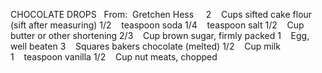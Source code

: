 CHOCOLATE DROPS
 
From:  Gretchen Hess
 
 
2    Cups sifted cake flour (sift after measuring)
1/2    teaspoon soda
1/4    teaspoon salt
1/2    Cup butter or other shortening
2/3    Cup brown sugar, firmly packed
1    Egg, well beaten
3    Squares bakers chocolate (melted)
1/2    Cup milk
1    teaspoon vanilla
1/2    Cup nut meats, chopped
